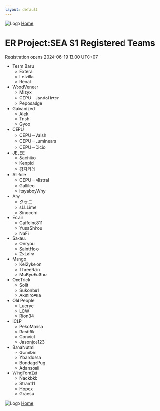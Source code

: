 ```yaml
---
layout: default
---
```


![Logo](https://kanziebub.github.io/ProjectSEA/assets/images/bullet_rev.png)
[Home](https://kanziebub.github.io/ProjectSEA/)

# **ER Project:SEA S1 Registered Teams**
Registration opens 2024-06-19 13.00 UTC+07

- Team Baru
  - Extera
  - Lolzilla
  - Renal
- WoodVeneer
  - Mizyx
  - CEPUーJandaHnter
  - Peposadge
- Galvanized
  - Alek
  - Tnsh
  - Gyoo
- CEPU
  - CEPUーValsh
  - CEPUーLuminears
  - CEPUーCicio
- JELEE
  - Sachiko
  - Kenpid
  - 감자카레
- AllRole
  - CEPUーMistral
  - Gallileo
  - itsyaboyWhy
- Any
  - クゥニ
  - sLLLime
  - Sinocchi
- Ēclair
  - Caffeine811
  - YusaShirou
  - NaFi
- Sakau.
  - Onryou
  - SaintHolo
  - ZxLaim
- Mango
  - Kel2ykeion
  - ThreeRain
  - MuRyoKuSho
- OneTrick
  - Solit
  - Sukonbu1
  - AkihiroAka
- Old People
  - Luerye
  - LCW
  - Rion34
- ICLP
  - PekoMarisa
  - Restifik
  - Convict
  - Jasonjoe123
- BanaNutmi
  - Gomibin
  - Ybardossa
  - BondagePug
  - Adansonii
- WingTomZai
  - Nackbkk
  - Stram11
  - Hopex
  - Graesu

![Logo](https://kanziebub.github.io/ProjectSEA/assets/images/bullet_rev.png)
[Home](https://kanziebub.github.io/ProjectSEA/)

